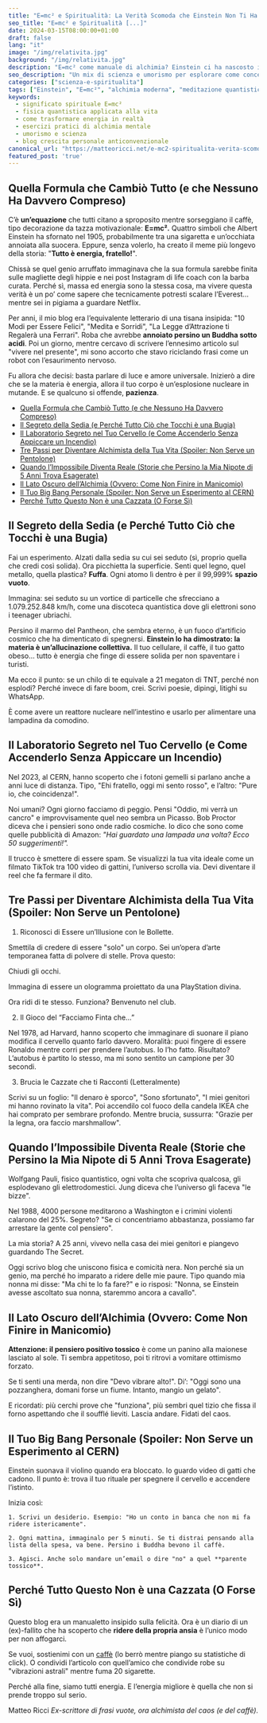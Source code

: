 ```yaml
---
title: "E=mc² e Spiritualità: La Verità Scomoda che Einstein Non Ti Ha Detto (Con Umorismo)"
seo_title: "E=mc² e Spiritualità [...]"
date: 2024-03-15T08:00:00+01:00
draft: false
lang: "it"
image: "/img/relativita.jpg"
background: "/img/relativita.jpg"
description: "E=mc² come manuale di alchimia? Einstein ci ha nascosto il segreto! Scienza quantistica, risate e verità scomode sul tuo potere interiore."
seo_description: "Un mix di scienza e umorismo per esplorare come concetti fisici come E=mc² possono ispirare pratiche di crescita personale e creatività quotidiana."
categories: ["scienza-e-spiritualita"]
tags: ["Einstein", "E=mc²", "alchimia moderna", "meditazione quantistica", "pensiero creativo", "fisica delle possibilità"]
keywords: 
  - significato spirituale E=mc²
  - fisica quantistica applicata alla vita
  - come trasformare energia in realtà
  - esercizi pratici di alchimia mentale
  - umorismo e scienza
  - blog crescita personale anticonvenzionale
canonical_url: "https://matteoricci.net/e-mc2-spiritualita-verita-scomoda"
featured_post: 'true'
---
```


## Quella Formula che Cambiò Tutto (e che Nessuno Ha Davvero Compreso)

C’è **un’equazione** che tutti citano a sproposito mentre sorseggiano il caffè, tipo decorazione da tazza motivazionale: **E=mc².**
Quattro simboli che Albert Einstein ha sfornato nel 1905, probabilmente tra una sigaretta e un’occhiata annoiata alla suocera. Eppure, senza volerlo, ha creato il meme più longevo della storia: "**Tutto è energia, fratello!**".

Chissà se quel genio arruffato immaginava che la sua formula sarebbe finita sulle magliette degli hippie e nei post Instagram di life coach con la barba curata. Perché sì, massa ed energia sono la stessa cosa, ma vivere questa verità è un po’ come sapere che tecnicamente potresti scalare l’Everest… mentre sei in pigiama a guardare Netflix.

Per anni, il mio blog era l’equivalente letterario di una tisana insipida: "10 Modi per Essere Felici", "Medita e Sorridi", "La Legge d’Attrazione ti Regalerà una Ferrari". Roba che avrebbe **annoiato persino un Buddha sotto acidi**. Poi un giorno, mentre cercavo di scrivere l’ennesimo articolo sul "vivere nel presente", mi sono accorto che stavo riciclando frasi come un robot con l’esaurimento nervoso.

Fu allora che decisi: basta parlare di luce e amore universale. Inizierò a dire che se la materia è energia, allora il tuo corpo è un’esplosione nucleare in mutande. E se qualcuno si offende, **pazienza**.

- [Quella Formula che Cambiò Tutto (e che Nessuno Ha Davvero Compreso)](#quella-formula-che-cambiò-tutto-e-che-nessuno-ha-davvero-compreso)
- [Il Segreto della Sedia (e Perché Tutto Ciò che Tocchi è una Bugia)](#il-segreto-della-sedia-e-perché-tutto-ciò-che-tocchi-è-una-bugia)
- [Il Laboratorio Segreto nel Tuo Cervello (e Come Accenderlo Senza Appiccare un Incendio)](#il-laboratorio-segreto-nel-tuo-cervello-e-come-accenderlo-senza-appiccare-un-incendio)
- [Tre Passi per Diventare Alchimista della Tua Vita (Spoiler: Non Serve un Pentolone)](#tre-passi-per-diventare-alchimista-della-tua-vita-spoiler-non-serve-un-pentolone)
- [Quando l’Impossibile Diventa Reale (Storie che Persino la Mia Nipote di 5 Anni Trova Esagerate)](#quando-limpossibile-diventa-reale-storie-che-persino-la-mia-nipote-di-5-anni-trova-esagerate)
- [Il Lato Oscuro dell’Alchimia (Ovvero: Come Non Finire in Manicomio)](#il-lato-oscuro-dellalchimia-ovvero-come-non-finire-in-manicomio)
- [Il Tuo Big Bang Personale (Spoiler: Non Serve un Esperimento al CERN)](#il-tuo-big-bang-personale-spoiler-non-serve-un-esperimento-al-cern)
- [Perché Tutto Questo Non è una Cazzata (O Forse Sì)](#perché-tutto-questo-non-è-una-cazzata-o-forse-sì)


## Il Segreto della Sedia (e Perché Tutto Ciò che Tocchi è una Bugia)

Fai un esperimento. Alzati dalla sedia su cui sei seduto (sì, proprio quella che credi così solida). Ora picchietta la superficie. Senti quel legno, quel metallo, quella plastica? **Fuffa**.
Ogni atomo lì dentro è per il 99,999% **spazio vuoto**. 

Immagina: sei seduto su un vortice di particelle che sfrecciano a 1.079.252.848 km/h, come una discoteca quantistica dove gli elettroni sono i teenager ubriachi.

Persino il marmo del Pantheon, che sembra eterno, è un fuoco d’artificio cosmico che ha dimenticato di spegnersi. **Einstein lo ha dimostrato: la materia è un’allucinazione collettiva.** 
Il tuo cellulare, il caffè, il tuo gatto obeso… tutto è energia che finge di essere solida per non spaventare i turisti.

Ma ecco il punto: se un chilo di te equivale a 21 megaton di TNT, perché non esplodi? Perché invece di fare boom, crei. Scrivi poesie, dipingi, litighi su WhatsApp. 

È come avere un reattore nucleare nell’intestino e usarlo per alimentare una lampadina da comodino.

## Il Laboratorio Segreto nel Tuo Cervello (e Come Accenderlo Senza Appiccare un Incendio)

Nel 2023, al CERN, hanno scoperto che i fotoni gemelli si parlano anche a anni luce di distanza. Tipo, "Ehi fratello, oggi mi sento rosso", e l’altro: "Pure io, che coincidenza!".

Noi umani? Ogni giorno facciamo di peggio. Pensi "Oddio, mi verrà un cancro" e improvvisamente quel neo sembra un Picasso. Bob Proctor diceva che i pensieri sono onde radio cosmiche. Io dico che sono come quelle pubblicità di Amazon: *"Hai guardato una lampada una volta? Ecco 50 suggerimenti!".*

Il trucco è smettere di essere spam. Se visualizzi la tua vita ideale come un filmato TikTok tra 100 video di gattini, l’universo scrolla via. Devi diventare il reel che fa fermare il dito.

## Tre Passi per Diventare Alchimista della Tua Vita (Spoiler: Non Serve un Pentolone)

1. Riconosci di Essere un’Illusione con le Bollette. 
  
Smettila di credere di essere "solo" un corpo. Sei un’opera d’arte temporanea fatta di polvere di stelle. Prova questo:

Chiudi gli occhi.

Immagina di essere un ologramma proiettato da una PlayStation divina.

Ora ridi di te stesso. Funziona? Benvenuto nel club.

2. Il Gioco del “Facciamo Finta che…”

Nel 1978, ad Harvard, hanno scoperto che immaginare di suonare il piano modifica il cervello quanto farlo davvero. Moralità: puoi fingere di essere Ronaldo mentre corri per prendere l’autobus. Io l’ho fatto. Risultato? L’autobus è partito lo stesso, ma mi sono sentito un campione per 30 secondi.

3. Brucia le Cazzate che ti Racconti (Letteralmente)

Scrivi su un foglio: "Il denaro è sporco", "Sono sfortunato", "I miei genitori mi hanno rovinato la vita". Poi accendilo col fuoco della candela IKEA che hai comprato per sembrare profondo. Mentre brucia, sussurra: "Grazie per la legna, ora faccio marshmallow".

## Quando l’Impossibile Diventa Reale (Storie che Persino la Mia Nipote di 5 Anni Trova Esagerate)

Wolfgang Pauli, fisico quantistico, ogni volta che scopriva qualcosa, gli esplodevano gli elettrodomestici. Jung diceva che l’universo gli faceva "le bizze".

Nel 1988, 4000 persone meditarono a Washington e i crimini violenti calarono del 25%. Segreto? "Se ci concentriamo abbastanza, possiamo far arrestare la gente col pensiero".

La mia storia? A 25 anni, vivevo nella casa dei miei genitori e piangevo guardando The Secret. 

Oggi scrivo blog che uniscono fisica e comicità nera. Non perché sia un genio, ma perché ho imparato a ridere delle mie paure. Tipo quando mia nonna mi disse: "Ma chi te lo fa fare?" e io risposi: "Nonna, se Einstein avesse ascoltato sua nonna, staremmo ancora a cavallo".

## Il Lato Oscuro dell’Alchimia (Ovvero: Come Non Finire in Manicomio)

**Attenzione: il pensiero positivo tossico** è come un panino alla maionese lasciato al sole. Ti sembra appetitoso, poi ti ritrovi a vomitare ottimismo forzato.

Se ti senti una merda, non dire "Devo vibrare alto!". Di’: "Oggi sono una pozzanghera, domani forse un fiume. Intanto, mangio un gelato".

E ricordati: più cerchi prove che "funziona", più sembri quel tizio che fissa il forno aspettando che il soufflé lieviti. Lascia andare. Fidati del caos.

## Il Tuo Big Bang Personale (Spoiler: Non Serve un Esperimento al CERN)
Einstein suonava il violino quando era bloccato. Io guardo video di gatti che cadono. Il punto è: trova il tuo rituale per spegnere il cervello e accendere l’istinto.

Inizia così:

    1. Scrivi un desiderio. Esempio: "Ho un conto in banca che non mi fa ridere istericamente".

    2. Ogni mattina, immaginalo per 5 minuti. Se ti distrai pensando alla lista della spesa, va bene. Persino i Buddha bevono il caffè.

    3. Agisci. Anche solo mandare un’email o dire "no" a quel **parente tossico**.

## Perché Tutto Questo Non è una Cazzata (O Forse Sì)

Questo blog era un manualetto insipido sulla felicità. Ora è un diario di un (ex)-fallito che ha scoperto che **ridere della propria ansia** è l’unico modo per non affogarci.

Se vuoi, sostienimi con un [caffè](https://www.paypal.me/pythonmat) (lo berrò mentre piango su statistiche di click). O condividi l’articolo con quell’amico che condivide robe su "vibrazioni astrali" mentre fuma 20 sigarette.

Perché alla fine, siamo tutti energia. E l’energia migliore è quella che non si prende troppo sul serio.

Matteo Ricci
*Ex-scrittore di frasi vuote, ora alchimista del caos (e del caffè).*